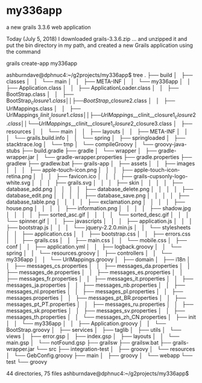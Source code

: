 # my336app
a new grails 3.3.6 web application

Today (July 5, 2018) I downloaded grails-3.3.6.zip ... and unzipped it and put the bin directory in my path, and created a new Grails application using the command

grails create-app my336app

ashburndave@dphnuc4:~/g2projects/my336app$ tree
.
├── build
│   ├── classes
│   │   └── main
│   │       ├── META-INF
│   │       └── my336app
│   │           ├── Application.class
│   │           ├── ApplicationLoader.class
│   │           ├── BootStrap.class
│   │           ├── BootStrap$_closure1.class
│   │           ├── BootStrap$_closure2.class
│   │           ├── UrlMappings.class
│   │           ├── UrlMappings$__clinit__closure1.class
│   │           ├── UrlMappings$__clinit__closure1$_closure2.class
│   │           └── UrlMappings$__clinit__closure1$_closure2$_closure3.class
│   ├── resources
│   │   └── main
│   │       ├── layouts
│   │       ├── META-INF
│   │       │   └── grails.build.info
│   │       └── spring
│   ├── springloaded
│   ├── stacktrace.log
│   └── tmp
│       └── compileGroovy
│           └── groovy-java-stubs
├── build.gradle
├── gradle
│   └── wrapper
│       ├── gradle-wrapper.jar
│       └── gradle-wrapper.properties
├── gradle.properties
├── gradlew
├── gradlew.bat
├── grails-app
│   ├── assets
│   │   ├── images
│   │   │   ├── apple-touch-icon.png
│   │   │   ├── apple-touch-icon-retina.png
│   │   │   ├── favicon.ico
│   │   │   ├── grails-cupsonly-logo-white.svg
│   │   │   ├── grails.svg
│   │   │   ├── skin
│   │   │   │   ├── database_add.png
│   │   │   │   ├── database_delete.png
│   │   │   │   ├── database_edit.png
│   │   │   │   ├── database_save.png
│   │   │   │   ├── database_table.png
│   │   │   │   ├── exclamation.png
│   │   │   │   ├── house.png
│   │   │   │   ├── information.png
│   │   │   │   ├── shadow.jpg
│   │   │   │   ├── sorted_asc.gif
│   │   │   │   └── sorted_desc.gif
│   │   │   └── spinner.gif
│   │   ├── javascripts
│   │   │   ├── application.js
│   │   │   ├── bootstrap.js
│   │   │   └── jquery-2.2.0.min.js
│   │   └── stylesheets
│   │       ├── application.css
│   │       ├── bootstrap.css
│   │       ├── errors.css
│   │       ├── grails.css
│   │       ├── main.css
│   │       └── mobile.css
│   ├── conf
│   │   ├── application.yml
│   │   ├── logback.groovy
│   │   └── spring
│   │       └── resources.groovy
│   ├── controllers
│   │   └── my336app
│   │       └── UrlMappings.groovy
│   ├── domain
│   ├── i18n
│   │   ├── messages_cs.properties
│   │   ├── messages_da.properties
│   │   ├── messages_de.properties
│   │   ├── messages_es.properties
│   │   ├── messages_fr.properties
│   │   ├── messages_it.properties
│   │   ├── messages_ja.properties
│   │   ├── messages_nb.properties
│   │   ├── messages_nl.properties
│   │   ├── messages_pl.properties
│   │   ├── messages.properties
│   │   ├── messages_pt_BR.properties
│   │   ├── messages_pt_PT.properties
│   │   ├── messages_ru.properties
│   │   ├── messages_sk.properties
│   │   ├── messages_sv.properties
│   │   ├── messages_th.properties
│   │   └── messages_zh_CN.properties
│   ├── init
│   │   └── my336app
│   │       ├── Application.groovy
│   │       └── BootStrap.groovy
│   ├── services
│   ├── taglib
│   ├── utils
│   └── views
│       ├── error.gsp
│       ├── index.gsp
│       ├── layouts
│       │   └── main.gsp
│       └── notFound.gsp
├── grailsw
├── grailsw.bat
├── grails-wrapper.jar
└── src
    ├── integration-test
    │   ├── groovy
    │   └── resources
    │       └── GebConfig.groovy
    ├── main
    │   ├── groovy
    │   └── webapp
    └── test
        └── groovy

44 directories, 75 files
ashburndave@dphnuc4:~/g2projects/my336app$ 


